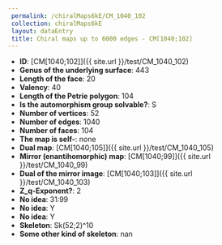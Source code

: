 ```yaml
--- 
 permalink: /chiralMaps6kE/CM_1040_102 
 collection: chiralMaps6kE
 layout: dataEntry
 title: Chiral maps up to 6000 edges - CM[1040;102]
---
```


- **ID**: [CM[1040;102]]({{ site.url }}/test/CM_1040_102)
- **Genus of the underlying surface**: 443
- **Length of the face**: 20
- **Valency**: 40
- **Length of the Petrie polygon**: 104
- **Is the automorphism group solvable?**: S
- **Number of vertices**: 52
- **Number of edges**: 1040
- **Number of faces**: 104
- **The map is self-**: none
- **Dual map**: [CM[1040;105]]({{ site.url }}/test/CM_1040_105)
- **Mirror (enantihomorphic) map**: [CM[1040;99]]({{ site.url }}/test/CM_1040_99)
- **Dual of the mirror image**: [CM[1040;103]]({{ site.url }}/test/CM_1040_103)
- **Z_q-Exponent?**: 2
- **No idea**:  31:99
- **No idea**: Y
- **No idea**: Y
- **Skeleton**: Sk(52;2)^10
- **Some other kind of skeleton**: nan

